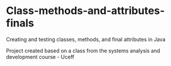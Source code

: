 # Class-methods-and-attributes-finals

Creating and testing classes, methods, and final attributes in Java

Project created based on a class from the systems analysis and development course - Uceff
